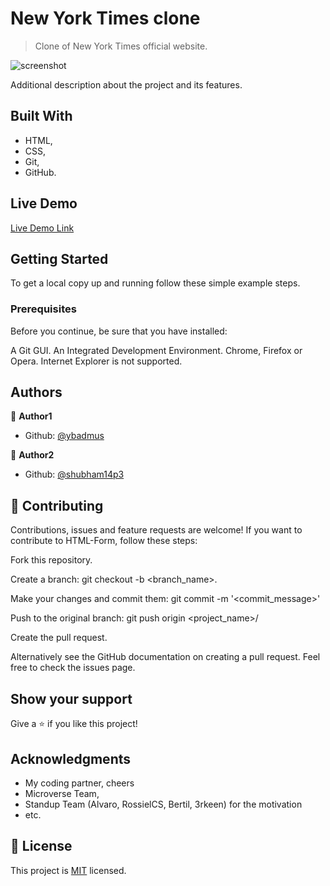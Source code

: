 # New York Times clone

> Clone of New York Times official website.

![screenshot](https://user-images.githubusercontent.com/60085697/75983165-c5020180-5ec6-11ea-9c96-3032c044d71b.png)

Additional description about the project and its features.

## Built With

- HTML,
- CSS,
- Git,
- GitHub.

## Live Demo

[Live Demo Link](https://livedemo.com)


## Getting Started

To get a local copy up and running follow these simple example steps.

### Prerequisites
Before you continue, be sure that you have installed:

A Git GUI.
An Integrated Development Environment.
Chrome, Firefox or Opera. Internet Explorer is not supported.

## Authors

👤 **Author1**

- Github: [@ybadmus](https://github.com/ybadmus)

👤 **Author2**

- Github: [@shubham14p3](https://github.com/shubham14p3)

## 🤝 Contributing

Contributions, issues and feature requests are welcome! If you want to contribute to HTML-Form, follow these steps:

Fork this repository.

Create a branch: git checkout -b <branch_name>.

Make your changes and commit them: git commit -m '<commit_message>'

Push to the original branch: git push origin <project_name>/

Create the pull request.

Alternatively see the GitHub documentation on creating a pull request. Feel free to check the issues page.

## Show your support

Give a ⭐️ if you like this project!

## Acknowledgments

- My coding partner, cheers
- Microverse Team,
- Standup Team (Alvaro, RossielCS, Bertil, 3rkeen) for the motivation
- etc.
## 📝 License

This project is [MIT](lic.url) licensed.
